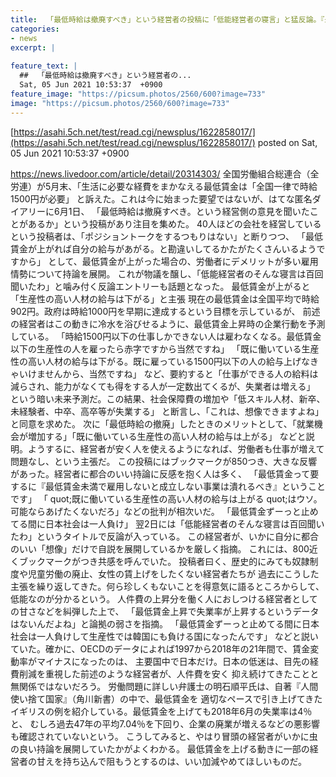 ```yaml
---
title:  「最低時給は撤廃すべき」という経営者の投稿に「低能経営者の寝言」と猛反論。『最低賃金1500円』巡る論争  
categories:
- news
excerpt: |
  
feature_text: |
  ##  「最低時給は撤廃すべき」という経営者の...
  Sat, 05 Jun 2021 10:53:37  +0900
feature_image: "https://picsum.photos/2560/600?image=733"
image: "https://picsum.photos/2560/600?image=733"
---
```


[https://asahi.5ch.net/test/read.cgi/newsplus/1622858017/](https://asahi.5ch.net/test/read.cgi/newsplus/1622858017/)
posted on Sat, 05 Jun 2021 10:53:37  +0900

<!--more-->

https://news.livedoor.com/article/detail/20314303/ 全国労働組合総連合（全労連）が5月末、「生活に必要な経費をまかなえる最低賃金は「全国一律で時給1500円が必要」 と訴えた。これは今に始まった要望ではないが、はてな匿名ダイアリーに6月1日、 「最低時給は撤廃すべき。という経営側の意見を聞いたことがあるか」という投稿があり注目を集めた。 40人ほどの会社を経営しているという投稿者は、「ポジショントークをするつもりはない」と断りつつ、 「最低賃金が上がれば自分の給与があがる。と勘違いしてるかたがたくさんいるようですから」 として、最低賃金が上がった場合の、労働者にデメリットが多い雇用情勢について持論を展開。 これが物議を醸し、「低能経営者のそんな寝言は百回聞いたわ」と噛み付く反論エントリーも話題となった。 最低賃金が上がると「生産性の高い人材の給与は下がる」と主張 現在の最低賃金は全国平均で時給902円。政府は時給1000円を早期に達成するという目標を示しているが、 前述の経営者はこの動きに冷水を浴びせるように、最低賃金上昇時の企業行動を予測している。 「時給1500円以下の仕事しかできない人は雇わなくなる。最低賃金以下の生産性の人を雇ったら赤字ですから当然ですね」 「既に働いている生産性の高い人材の給与は下がる。既に雇っている1500円以下の人の給与上げなきゃいけませんから、当然ですね」 など、要約すると「仕事ができる人の給料は減らされ、能力がなくても得をする人が一定数出てくるが、失業者は増える」 という暗い未来予測だ。この結果、社会保障費の増加や「低スキル人材、新卒、未経験者、中卒、高卒等が失業する」 と断言し、「これは、想像できますよね」と同意を求めた。 次に「最低時給の撤廃」したときのメリットとして、「就業機会が増加する」「既に働いている生産性の高い人材の給与は上がる」 などと説明。ようするに、経営者が安く人を使えるようになれば、労働者も仕事が増えて問題なし、という主張だ。 この投稿にはブックマークが850つき、大きな反響があった。経営者に都合のいい持論に反感を抱く人は多く、 「最低賃金って要するに『最低賃金未満で雇用しないと成立しない事業は潰れるべき』ということです」 「 quot;既に働いている生産性の高い人材の給与は上がる quot;はウソ。可能ならあげたくないだろ」などの批判が相次いだ。 「最低賃金ずーっと止めてる間に日本社会は一人負け」 翌2日には「低能経営者のそんな寝言は百回聞いたわ」というタイトルで反論が入っている。 この経営者が、いかに自分に都合のいい「想像」だけで自説を展開しているかを厳しく指摘。 これには、800近くブックマークがつき共感を呼んでいた。 投稿者曰く、歴史的にみても奴隷制度や児童労働の廃止、女性の賃上げをしたくない経営者たちが 過去にこうした主張を繰り返してきた。何ら珍しくもないことを得意気に語るところからして、低能なのが分かるという。 人件費の上昇分を働く人におしつける経営者としての甘さなどを糾弾した上で、 「最低賃金上昇で失業率が上昇するというデータはないんだよね」と論拠の弱さを指摘。 「最低賃金ずーっと止めてる間に日本社会は一人負けして生産性では韓国にも負ける国になったんです」 などと説いていた。確かに、OECDのデータによれば1997から2018年の21年間で、賃金変動率がマイナスになったのは、 主要国中で日本だけ。日本の低迷は、目先の経費削減を重視した前述のような経営者が、人件費を安く 抑え続けてきたことと無関係ではないだろう。 労働問題に詳しい弁護士の明石順平氏は、自著『人間使い捨て国家』（角川新書）の中で、最低賃金を 適切なペースで引き上げてきたイギリスの例を紹介している。最低賃金を上げても2018年6月の失業率は4％と、 むしろ過去47年の平均7.04％を下回り、企業の廃業が増えるなどの悪影響も確認されていないという。 こうしてみると、やはり冒頭の経営者がいかに虫の良い持論を展開していたかがよくわかる。 最低賃金を上げる動きに一部の経営者の甘えを持ち込んで阻もうとするのは、いい加減やめてほしいものだ。
